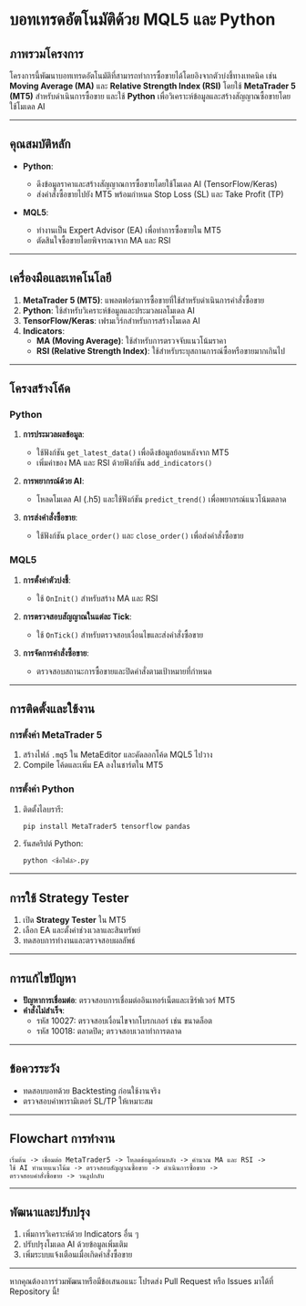
# บอทเทรดอัตโนมัติด้วย MQL5 และ Python

## ภาพรวมโครงการ

โครงการนี้พัฒนาบอทเทรดอัตโนมัติที่สามารถทำการซื้อขายได้โดยอิงจากตัวบ่งชี้ทางเทคนิค เช่น **Moving Average (MA)** และ **Relative Strength Index (RSI)** โดยใช้ **MetaTrader 5 (MT5)** สำหรับดำเนินการซื้อขาย และใช้ **Python** เพื่อวิเคราะห์ข้อมูลและสร้างสัญญาณซื้อขายโดยใช้โมเดล AI

---

## คุณสมบัติหลัก

- **Python**:
  - ดึงข้อมูลราคาและสร้างสัญญาณการซื้อขายโดยใช้โมเดล AI (TensorFlow/Keras)
  - ส่งคำสั่งซื้อขายไปยัง MT5 พร้อมกำหนด Stop Loss (SL) และ Take Profit (TP)
  
- **MQL5**:
  - ทำงานเป็น Expert Advisor (EA) เพื่อทำการซื้อขายใน MT5
  - ตัดสินใจซื้อขายโดยพิจารณาจาก MA และ RSI

---

## เครื่องมือและเทคโนโลยี

1. **MetaTrader 5 (MT5)**: แพลตฟอร์มการซื้อขายที่ใช้สำหรับดำเนินการคำสั่งซื้อขาย
2. **Python**: ใช้สำหรับวิเคราะห์ข้อมูลและประมวลผลโมเดล AI
3. **TensorFlow/Keras**: เฟรมเวิร์กสำหรับการสร้างโมเดล AI
4. **Indicators**:
   - **MA (Moving Average)**: ใช้สำหรับการตรวจจับแนวโน้มราคา
   - **RSI (Relative Strength Index)**: ใช้สำหรับระบุสถานการณ์ซื้อหรือขายมากเกินไป

---

## โครงสร้างโค้ด

### Python

1. **การประมวลผลข้อมูล**:
   - ใช้ฟังก์ชัน `get_latest_data()` เพื่อดึงข้อมูลย้อนหลังจาก MT5
   - เพิ่มค่าของ MA และ RSI ด้วยฟังก์ชัน `add_indicators()`

2. **การพยากรณ์ด้วย AI**:
   - โหลดโมเดล AI (.h5) และใช้ฟังก์ชัน `predict_trend()` เพื่อพยากรณ์แนวโน้มตลาด

3. **การส่งคำสั่งซื้อขาย**:
   - ใช้ฟังก์ชัน `place_order()` และ `close_order()` เพื่อส่งคำสั่งซื้อขาย

### MQL5

1. **การตั้งค่าตัวบ่งชี้**:
   - ใช้ `OnInit()` สำหรับสร้าง MA และ RSI

2. **การตรวจสอบสัญญาณในแต่ละ Tick**:
   - ใช้ `OnTick()` สำหรับตรวจสอบเงื่อนไขและส่งคำสั่งซื้อขาย

3. **การจัดการคำสั่งซื้อขาย**:
   - ตรวจสอบสถานะการซื้อขายและปิดคำสั่งตามเป้าหมายที่กำหนด

---

## การติดตั้งและใช้งาน

### การตั้งค่า MetaTrader 5
1. สร้างไฟล์ `.mq5` ใน MetaEditor และคัดลอกโค้ด MQL5 ไปวาง
2. Compile โค้ดและเพิ่ม EA ลงในชาร์ตใน MT5

### การตั้งค่า Python
1. ติดตั้งไลบรารี:
   ```bash
   pip install MetaTrader5 tensorflow pandas
   ```
2. รันสคริปต์ Python:
   ```bash
   python <ชื่อไฟล์>.py
   ```

---

## การใช้ Strategy Tester

1. เปิด **Strategy Tester** ใน MT5
2. เลือก EA และตั้งค่าช่วงเวลาและสินทรัพย์
3. ทดสอบการทำงานและตรวจสอบผลลัพธ์

---

## การแก้ไขปัญหา

- **ปัญหาการเชื่อมต่อ**: ตรวจสอบการเชื่อมต่ออินเทอร์เน็ตและเซิร์ฟเวอร์ MT5
- **คำสั่งไม่สำเร็จ**:
  - รหัส 10027: ตรวจสอบเงื่อนไขจากโบรกเกอร์ เช่น ขนาดล็อต
  - รหัส 10018: ตลาดปิด; ตรวจสอบเวลาทำการตลาด

---

## ข้อควรระวัง

- ทดสอบบอทด้วย Backtesting ก่อนใช้งานจริง
- ตรวจสอบค่าพารามิเตอร์ SL/TP ให้เหมาะสม

---

## Flowchart การทำงาน

```text
เริ่มต้น -> เชื่อมต่อ MetaTrader5 -> โหลดข้อมูลย้อนหลัง -> คำนวณ MA และ RSI ->
ใช้ AI ทำนายแนวโน้ม -> ตรวจสอบสัญญาณซื้อขาย -> ดำเนินการซื้อขาย ->
ตรวจสอบคำสั่งซื้อขาย -> วนลูปกลับ
```

---

## พัฒนาและปรับปรุง

1. เพิ่มการวิเคราะห์ด้วย Indicators อื่น ๆ
2. ปรับปรุงโมเดล AI ด้วยข้อมูลเพิ่มเติม
3. เพิ่มระบบแจ้งเตือนเมื่อเกิดคำสั่งซื้อขาย

---

หากคุณต้องการร่วมพัฒนาหรือมีข้อเสนอแนะ โปรดส่ง Pull Request หรือ Issues มาได้ที่ Repository นี้!
